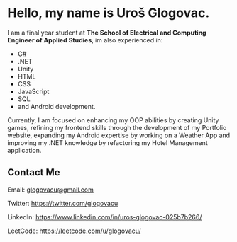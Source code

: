 # Hello, my name is Uroš Glogovac.
I am a final year student at **The School of Electrical and Computing Engineer of Applied Studies**, im also experienced in:
- C#
- .NET 
- Unity
- HTML
- CSS 
- JavaScript 
- SQL
- and Android development. 


Currently, I am focused on enhancing my OOP abilities by creating Unity games, refining my frontend skills through the development of my Portfolio website, expanding my Android expertise by working on a Weather App and improving my .NET knowledge by refactoring my Hotel Management application.

## Contact Me
Email: glogovacu@gmail.com


Twitter: https://twitter.com/glogovacu


LinkedIn: https://www.linkedin.com/in/uros-glogovac-025b7b266/


LeetCode: https://leetcode.com/u/glogovacu/


<!---
glogovacu/glogovacu is a ✨ special ✨ repository because its `README.md` (this file) appears on your GitHub profile.
You can click the Preview link to take a look at your changes.
--->
